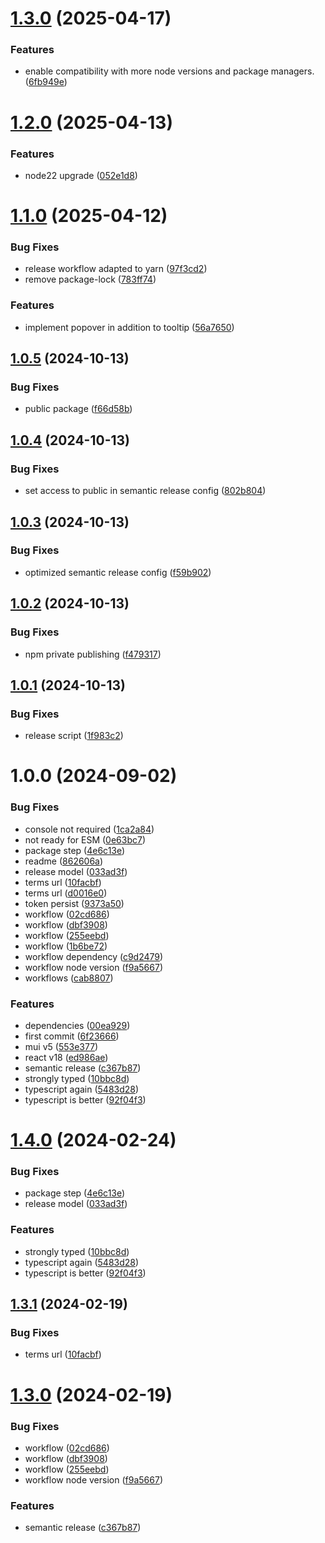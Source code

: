 # [1.3.0](https://github.com/philippnagel/docusaurus-next-terminology/compare/v1.2.0...v1.3.0) (2025-04-17)


### Features

* enable compatibility with more node versions and package managers. ([6fb949e](https://github.com/philippnagel/docusaurus-next-terminology/commit/6fb949e9bcb0e2ae0fc2c7399e4d7ed3515495ee))

# [1.2.0](https://github.com/philippnagel/docusaurus-next-terminology/compare/v1.1.0...v1.2.0) (2025-04-13)


### Features

* node22 upgrade ([052e1d8](https://github.com/philippnagel/docusaurus-next-terminology/commit/052e1d8478df7a92a850aa8ada04d11a47352c47))

# [1.1.0](https://github.com/philippnagel/docusaurus-next-terminology/compare/v1.0.5...v1.1.0) (2025-04-12)


### Bug Fixes

* release workflow adapted to yarn ([97f3cd2](https://github.com/philippnagel/docusaurus-next-terminology/commit/97f3cd2bdf7cb1d915df7a24e4d72a06ad9f1e2e))
* remove package-lock ([783ff74](https://github.com/philippnagel/docusaurus-next-terminology/commit/783ff74e0876f30955613c675394d103d6d1c798))


### Features

* implement popover in addition to tooltip ([56a7650](https://github.com/philippnagel/docusaurus-next-terminology/commit/56a7650fe0e68699557dfdc99fa3d936f091dce2))

## [1.0.5](https://github.com/philippnagel/docusaurus-next-terminology/compare/v1.0.4...v1.0.5) (2024-10-13)


### Bug Fixes

* public package ([f66d58b](https://github.com/philippnagel/docusaurus-next-terminology/commit/f66d58bc2fcf2fc816630f6bf7dc83d9868aab64))

## [1.0.4](https://github.com/philippnagel/docusaurus-next-terminology/compare/v1.0.3...v1.0.4) (2024-10-13)


### Bug Fixes

* set access to public in semantic release config ([802b804](https://github.com/philippnagel/docusaurus-next-terminology/commit/802b8048aba5d19945bea63cd7f4aa849f0e470e))

## [1.0.3](https://github.com/philippnagel/docusaurus-next-terminology/compare/v1.0.2...v1.0.3) (2024-10-13)


### Bug Fixes

* optimized semantic release config ([f59b902](https://github.com/philippnagel/docusaurus-next-terminology/commit/f59b9025a27a5d6e490ace2e6f5249a000b5eb29))

## [1.0.2](https://github.com/philippnagel/docusaurus-next-terminology/compare/v1.0.1...v1.0.2) (2024-10-13)


### Bug Fixes

* npm private publishing ([f479317](https://github.com/philippnagel/docusaurus-next-terminology/commit/f4793176d898ae9aba30da9df530a9805a637c85))

## [1.0.1](https://github.com/philippnagel/docusaurus-next-terminology/compare/v1.0.0...v1.0.1) (2024-10-13)


### Bug Fixes

* release script ([1f983c2](https://github.com/philippnagel/docusaurus-next-terminology/commit/1f983c2882f21ca71b8e7ce4cf6d0e7e2af11ea7))

# 1.0.0 (2024-09-02)


### Bug Fixes

* console not required ([1ca2a84](https://github.com/philippnagel/docusaurus-next-terminology/commit/1ca2a84c7f22ae4989ac36c99d6b796718e43256))
* not ready for ESM ([0e63bc7](https://github.com/philippnagel/docusaurus-next-terminology/commit/0e63bc75dcf841e64133cb17e874fe12c67599c8))
* package step ([4e6c13e](https://github.com/philippnagel/docusaurus-next-terminology/commit/4e6c13e9026279d727997026d3986f3ba0cfce3d))
* readme ([862606a](https://github.com/philippnagel/docusaurus-next-terminology/commit/862606a9a8966fa14c1854d5c340e8043d4f73d8))
* release model ([033ad3f](https://github.com/philippnagel/docusaurus-next-terminology/commit/033ad3f1166b41709bbe9b3064441d169179a5f7))
* terms url ([10facbf](https://github.com/philippnagel/docusaurus-next-terminology/commit/10facbf49599f102ec002fdfab0d601ece042500))
* terms url ([d0016e0](https://github.com/philippnagel/docusaurus-next-terminology/commit/d0016e0e4a2c3f97d6b375cf04b34f512ba76d7f))
* token persist ([9373a50](https://github.com/philippnagel/docusaurus-next-terminology/commit/9373a501df28a5f0250cd9c193df6bbba1a4dc35))
* workflow ([02cd686](https://github.com/philippnagel/docusaurus-next-terminology/commit/02cd686bafa77760f76b066ea09c98aeb3d916f7))
* workflow ([dbf3908](https://github.com/philippnagel/docusaurus-next-terminology/commit/dbf39085853e5a8ef88f2feca904631f3f7e7557))
* workflow ([255eebd](https://github.com/philippnagel/docusaurus-next-terminology/commit/255eebd9d7a9ed00bf778a8156ac63141ce3b591))
* workflow ([1b6be72](https://github.com/philippnagel/docusaurus-next-terminology/commit/1b6be729977ac3a06066f2aca14923390d9f60c4))
* workflow dependency ([c9d2479](https://github.com/philippnagel/docusaurus-next-terminology/commit/c9d24798c7b247556d3e8e5dab998fc6eee99f76))
* workflow node version ([f9a5667](https://github.com/philippnagel/docusaurus-next-terminology/commit/f9a5667eef95e517ce317ac3300efe5c11a531e2))
* workflows ([cab8807](https://github.com/philippnagel/docusaurus-next-terminology/commit/cab8807e89053eded9dc81940ce55d6b46d84b2f))


### Features

* dependencies ([00ea929](https://github.com/philippnagel/docusaurus-next-terminology/commit/00ea929c374ef6e51a7eacd595e5f896296ed900))
* first commit ([6f23666](https://github.com/philippnagel/docusaurus-next-terminology/commit/6f23666cb8d8323964bfeb8b0ea0d30587a33b3e))
* mui v5 ([553e377](https://github.com/philippnagel/docusaurus-next-terminology/commit/553e37799b59445fd395e62871fd47dd25511a2b))
* react v18 ([ed986ae](https://github.com/philippnagel/docusaurus-next-terminology/commit/ed986ae78ea314a6dcfa700427cbca5cb00a4dd3))
* semantic release ([c367b87](https://github.com/philippnagel/docusaurus-next-terminology/commit/c367b87e1ec14a2ca9288783a3c2488586d6b75f))
* strongly typed ([10bbc8d](https://github.com/philippnagel/docusaurus-next-terminology/commit/10bbc8d39fc9cad273226c59987affd8d7295ddc))
* typescript again ([5483d28](https://github.com/philippnagel/docusaurus-next-terminology/commit/5483d28773f4d9512657839ccb10d413ec98baf2))
* typescript is better ([92f04f3](https://github.com/philippnagel/docusaurus-next-terminology/commit/92f04f3e505cadac399838c2b7c97af162a7548d))

# [1.4.0](https://github.com/LunaticMuch/docusaurus-terminology/compare/v1.3.1...v1.4.0) (2024-02-24)


### Bug Fixes

* package step ([4e6c13e](https://github.com/LunaticMuch/docusaurus-terminology/commit/4e6c13e9026279d727997026d3986f3ba0cfce3d))
* release model ([033ad3f](https://github.com/LunaticMuch/docusaurus-terminology/commit/033ad3f1166b41709bbe9b3064441d169179a5f7))


### Features

* strongly typed ([10bbc8d](https://github.com/LunaticMuch/docusaurus-terminology/commit/10bbc8d39fc9cad273226c59987affd8d7295ddc))
* typescript again ([5483d28](https://github.com/LunaticMuch/docusaurus-terminology/commit/5483d28773f4d9512657839ccb10d413ec98baf2))
* typescript is better ([92f04f3](https://github.com/LunaticMuch/docusaurus-terminology/commit/92f04f3e505cadac399838c2b7c97af162a7548d))

## [1.3.1](https://github.com/LunaticMuch/docusaurus-terminology/compare/v1.3.0...v1.3.1) (2024-02-19)


### Bug Fixes

* terms url ([10facbf](https://github.com/LunaticMuch/docusaurus-terminology/commit/10facbf49599f102ec002fdfab0d601ece042500))

# [1.3.0](https://github.com/LunaticMuch/docusaurus-terminology/compare/v1.2.4...v1.3.0) (2024-02-19)


### Bug Fixes

* workflow ([02cd686](https://github.com/LunaticMuch/docusaurus-terminology/commit/02cd686bafa77760f76b066ea09c98aeb3d916f7))
* workflow ([dbf3908](https://github.com/LunaticMuch/docusaurus-terminology/commit/dbf39085853e5a8ef88f2feca904631f3f7e7557))
* workflow ([255eebd](https://github.com/LunaticMuch/docusaurus-terminology/commit/255eebd9d7a9ed00bf778a8156ac63141ce3b591))
* workflow node version ([f9a5667](https://github.com/LunaticMuch/docusaurus-terminology/commit/f9a5667eef95e517ce317ac3300efe5c11a531e2))


### Features

* semantic release ([c367b87](https://github.com/LunaticMuch/docusaurus-terminology/commit/c367b87e1ec14a2ca9288783a3c2488586d6b75f))
